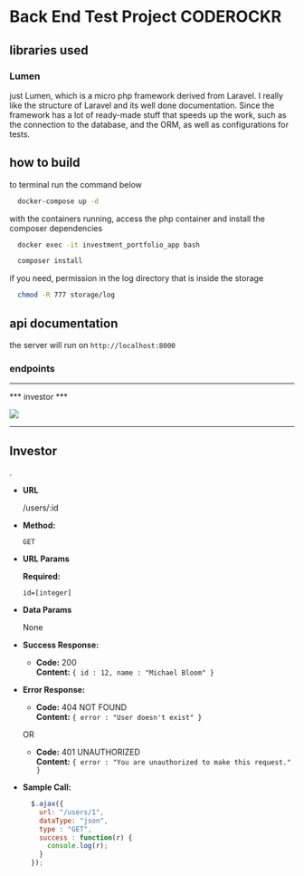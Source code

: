 # Back End Test Project CODEROCKR

## libraries used
### Lumen
just Lumen, which is a micro php framework derived from Laravel.
I really like the structure of Laravel and its well done documentation. Since the framework has a lot of ready-made stuff that speeds up the work, such as the connection to the database, and the ORM, as well as configurations for tests.
## how to build
to terminal run the command below
```bash
  docker-compose up -d
```
with the containers running, access the php container and install the composer dependencies

```bash
  docker exec -it investment_portfolio_app bash
```
```bash
  composer install
```
if you need, permission in the log directory that is inside the storage

```bash
  chmod -R 777 storage/log
```
## api documentation
the server will run on `http://localhost:8000` 

### endpoints


---
*** investor ***


![](https://img.shields.io/badge/post-green?style=for-the-badge)
 
---

**Investor**
----
  .

* **URL**

  /users/:id

* **Method:**

  `GET`
  
*  **URL Params**

   **Required:**
 
   `id=[integer]`

* **Data Params**

  None

* **Success Response:**

  * **Code:** 200 <br />
    **Content:** `{ id : 12, name : "Michael Bloom" }`
 
* **Error Response:**

  * **Code:** 404 NOT FOUND <br />
    **Content:** `{ error : "User doesn't exist" }`

  OR

  * **Code:** 401 UNAUTHORIZED <br />
    **Content:** `{ error : "You are unauthorized to make this request." }`

* **Sample Call:**

  ```javascript
    $.ajax({
      url: "/users/1",
      dataType: "json",
      type : "GET",
      success : function(r) {
        console.log(r);
      }
    });
  ```
